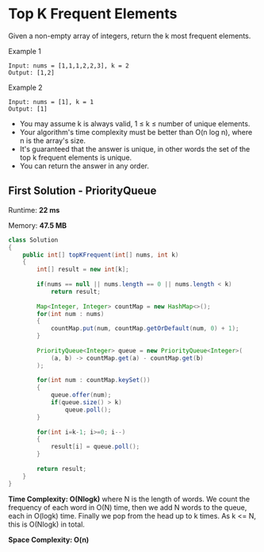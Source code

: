 # Top K Frequent Elements

Given a non-empty array of integers, return the k most frequent elements.

Example 1

```
Input: nums = [1,1,1,2,2,3], k = 2
Output: [1,2]
```

Example 2

```
Input: nums = [1], k = 1
Output: [1]
```

* You may assume k is always valid, 1 ≤ k ≤ number of unique elements.
* Your algorithm's time complexity must be better than O(n log n), where n is the array's size.
* It's guaranteed that the answer is unique, in other words the set of the top k frequent elements is unique.
* You can return the answer in any order.


## First Solution - PriorityQueue

Runtime: **22 ms**

Memory: **47.5 MB**

```java
class Solution
{
    public int[] topKFrequent(int[] nums, int k) 
    {
        int[] result = new int[k];
        
        if(nums == null || nums.length == 0 || nums.length < k)
            return result;
        
        Map<Integer, Integer> countMap = new HashMap<>();
        for(int num : nums)
        {
            countMap.put(num, countMap.getOrDefault(num, 0) + 1);
        }
        
        PriorityQueue<Integer> queue = new PriorityQueue<Integer>(
            (a, b) -> countMap.get(a) - countMap.get(b)
        );
        
        for(int num : countMap.keySet())
        {
            queue.offer(num);
            if(queue.size() > k)
                queue.poll();
        }
        
        for(int i=k-1; i>=0; i--)
        {
            result[i] = queue.poll();
        }
        
        return result;
    }
}
```

**Time Complexity: O(Nlogk)** where N is the length of words. We count the frequency of each word in O(N) time, then we add N words to the queue, each in O(logk) time. Finally we pop from the head up to k times. As k <= N, this is O(Nlogk) in total.

**Space Complexity: O(n)**
